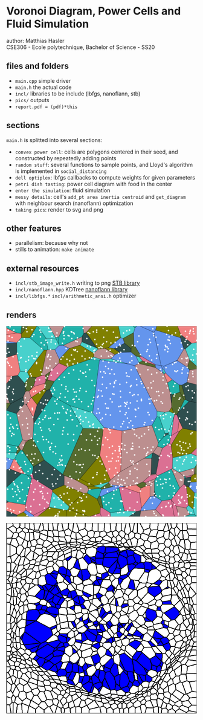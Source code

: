 # Voronoi Diagram, Power Cells and Fluid Simulation

author: Matthias Hasler  
CSE306 - Ecole polytechnique, Bachelor of Science - SS20  

## files and folders
- `main.cpp` simple driver
- `main.h` the actual code
- `incl/` libraries to be include (lbfgs, nanoflann, stb)
- `pics/` outputs
- `report.pdf = (pdf)*this`


## sections
`main.h` is splitted into several sections:
- `convex power cell`: cells are polygons centered in their seed, and constructed by repeatedly adding points
- `random stuff`: several functions to sample points,
  and Lloyd's algorithm is implemented in `social_distancing`
- `dell optiplex`: lbfgs callbacks to compute weights for given parameters
- `petri dish tasting`: power cell diagram with food in the center
- `enter the simulation`: fluid simulation
- `messy details`: cell's `add_pt area inertia centroid` and `get_diagram` with neighbour search (nanoflann) optimization
- `taking pics`: render to svg and png

## other features
- parallelism: because why not
- stills to animation: `make animate`

## external resources
- `incl/stb_image_write.h` writing to png
[STB library](https://github.com/nothings/stb)
- `incl/nanoflann.hpp` KDTree 
[nanoflann library](https://github.com/jlblancoc/nanoflann)
- `incl/libfgs.*` `incl/arithmetic_ansi.h` optimizer

## renders

![food thing power diagram](pics/petri.svg)

![fluid simulation](pics/anim.gif)

